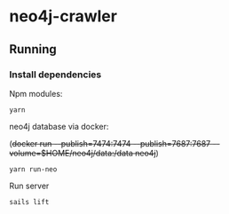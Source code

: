 # neo4j-crawler

## Running
### Install dependencies
Npm modules:
```
yarn
```
neo4j database via docker:

(~~docker run --publish=7474:7474 --publish=7687:7687 --volume=$HOME/neo4j/data:/data neo4j~~)
```
yarn run-neo
```

Run server
```
sails lift
```
